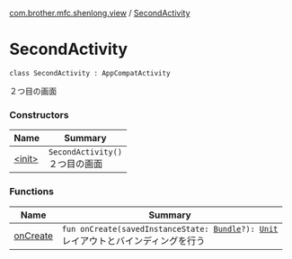 [com.brother.mfc.shenlong.view](../index.md) / [SecondActivity](./index.md)

# SecondActivity

`class SecondActivity : AppCompatActivity`

２つ目の画面

### Constructors

| Name | Summary |
|---|---|
| [&lt;init&gt;](-init-.md) | `SecondActivity()`<br>２つ目の画面 |

### Functions

| Name | Summary |
|---|---|
| [onCreate](on-create.md) | `fun onCreate(savedInstanceState: `[`Bundle`](https://developer.android.com/reference/android/os/Bundle.html)`?): `[`Unit`](https://kotlinlang.org/api/latest/jvm/stdlib/kotlin/-unit/index.html)<br>レイアウトとバインディングを行う |

